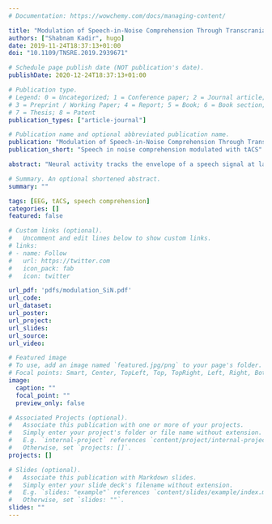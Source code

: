 ```yaml
---
# Documentation: https://wowchemy.com/docs/managing-content/

title: "Modulation of Speech-in-Noise Comprehension Through Transcranial Current Stimulation With the Phase-Shifted Speech Envelope"
authors: ["Shabnam Kadir", hugo]
date: 2019-11-24T18:37:13+01:00
doi: "10.1109/TNSRE.2019.2939671"

# Schedule page publish date (NOT publication's date).
publishDate: 2020-12-24T18:37:13+01:00

# Publication type.
# Legend: 0 = Uncategorized; 1 = Conference paper; 2 = Journal article;
# 3 = Preprint / Working Paper; 4 = Report; 5 = Book; 6 = Book section;
# 7 = Thesis; 8 = Patent
publication_types: ["article-journal"]

# Publication name and optional abbreviated publication name.
publication: "Modulation of Speech-in-Noise Comprehension Through Transcranial Current Stimulation With the Phase-Shifted Speech Envelope"
publication_short: "Speech in noise comprehension modulated with tACS"

abstract: "Neural activity tracks the envelope of a speech signal at latencies from 50 ms to 300 ms. Modulating this neural tracking through transcranial alternating current stimulation influences speech comprehension. Two important variables that can affect this modulation are the latency and the phase of the stimulation with respect to the sound. While previous studies have found an influence of both variables on speech comprehension, the interaction between both has not yet been measured. We presented 17 subjects with speech in noise coupled with simultaneous transcranial alternating current stimulation. The currents were based on the envelope of the target speech but shifted by different phases, as well as by two temporal delays of 100 ms and 250 ms. We also employed various control stimulations, and assessed the signal-to-noise ratio at which the subject understood half of the speech. We found that, at both latencies, speech comprehension is modulated by the phase of the current stimulation. However, the form of the modulation differed between the two latencies. Phase and latency of neurostimulation have accordingly distinct influences on speech comprehension. The different effects at the latencies of 100 ms and 250 ms hint at distinct neural processes for speech processing."

# Summary. An optional shortened abstract.
summary: ""

tags: [EEG, tACS, speech comprehension]
categories: []
featured: false

# Custom links (optional).
#   Uncomment and edit lines below to show custom links.
# links:
# - name: Follow
#   url: https://twitter.com
#   icon_pack: fab
#   icon: twitter

url_pdf: 'pdfs/modulation_SiN.pdf'
url_code:
url_dataset:
url_poster:
url_project:
url_slides:
url_source:
url_video:

# Featured image
# To use, add an image named `featured.jpg/png` to your page's folder. 
# Focal points: Smart, Center, TopLeft, Top, TopRight, Left, Right, BottomLeft, Bottom, BottomRight.
image:
  caption: ""
  focal_point: ""
  preview_only: false

# Associated Projects (optional).
#   Associate this publication with one or more of your projects.
#   Simply enter your project's folder or file name without extension.
#   E.g. `internal-project` references `content/project/internal-project/index.md`.
#   Otherwise, set `projects: []`.
projects: []

# Slides (optional).
#   Associate this publication with Markdown slides.
#   Simply enter your slide deck's filename without extension.
#   E.g. `slides: "example"` references `content/slides/example/index.md`.
#   Otherwise, set `slides: ""`.
slides: ""
---
```


